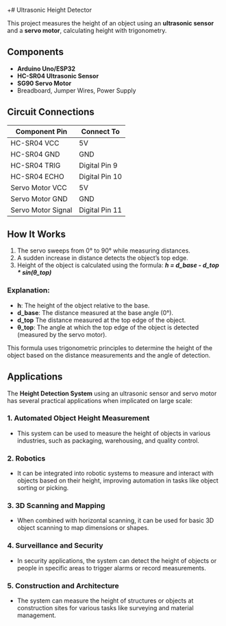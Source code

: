 +# Ultrasonic Height Detector

This project measures the height of an object using an **ultrasonic sensor** and a **servo motor**, calculating height with trigonometry.

## Components
- **Arduino Uno/ESP32**
- **HC-SR04 Ultrasonic Sensor**
- **SG90 Servo Motor**
- Breadboard, Jumper Wires, Power Supply

## Circuit Connections
| **Component Pin** | **Connect To**     |
|--------------------|--------------------|
| HC-SR04 VCC        | 5V                |
| HC-SR04 GND        | GND               |
| HC-SR04 TRIG       | Digital Pin 9     |
| HC-SR04 ECHO       | Digital Pin 10    |
| Servo Motor VCC    | 5V                |
| Servo Motor GND    | GND               |
| Servo Motor Signal | Digital Pin 11    |

## How It Works
1. The servo sweeps from 0° to 90° while measuring distances.
2. A sudden increase in distance detects the object’s top edge.
3. Height of the object is calculated using the formula:
                     ***h = d_base - d_top * sin(θ_top)***

### Explanation:
- **h**: The height of the object relative to the base.
- **d_base**: The distance measured at the base angle (0°).
- **d_top** The distance measured at the top edge of the object.
- **θ_top**: The angle at which the top edge of the object is detected (measured by the servo motor).

This formula uses trigonometric principles to determine the height of the object based on the distance measurements and the angle of detection.

## Applications

The **Height Detection System** using an ultrasonic sensor and servo motor has several practical applications when implicated on large scale:

### 1. **Automated Object Height Measurement**
   - This system can be used to measure the height of objects in various industries, such as packaging, warehousing, and quality control.
   
### 2. **Robotics**
   - It can be integrated into robotic systems to measure and interact with objects based on their height, improving automation in tasks like object sorting or picking.

### 3. **3D Scanning and Mapping**
   - When combined with horizontal scanning, it can be used for basic 3D object scanning to map dimensions or shapes.

### 4. **Surveillance and Security**
   - In security applications, the system can detect the height of objects or people in specific areas to trigger alarms or record measurements.

### 5. **Construction and Architecture**
   - The system can measure the height of structures or objects at construction sites for various tasks like surveying and material management.

